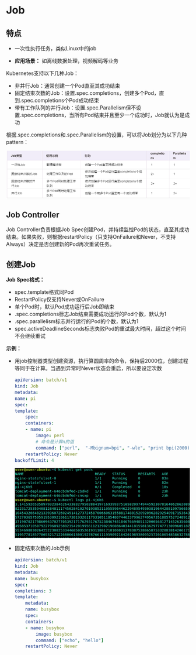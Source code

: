 # Job

## 特点

- 一次性执行任务，类似Linux中的job

- **应用场景：** 如离线数据处理，视频解码等业务

Kubernetes支持以下几种Job：

- 非并行Job：通常创建一个Pod直至其成功结束
- 固定结束次数的Job：设置.spec.completions，创建多个Pod，直到.spec.completions个Pod成功结束
- 带有工作队列的并行Job：设置.spec.Parallelism但不设置.spec.completions，当所有Pod结束并且至少一个成功时，Job就认为是成功

根据.spec.completions和.spec.Parallelism的设置，可以将Job划分为以下几种pattern：

![job-type](./_images/job-type.png)

## Job Controller

Job Controller负责根据Job Spec创建Pod，并持续监控Pod的状态，直至其成功结束。如果失败，则根据restartPolicy（只支持OnFailure和Never，不支持Always）决定是否创建新的Pod再次重试任务。
  
## 创建Job

**Job Spec格式：**

- spec.template格式同Pod
- RestartPolicy仅支持Never或OnFailure
- 单个Pod时，默认Pod成功运行后Job即结束
- .spec.completions标志Job结束需要成功运行的Pod个数，默认为1
- .spec.parallelism标志并行运行的Pod的个数，默认为1
- spec.activeDeadlineSeconds标志失败Pod的重试最大时间，超过这个时间不会继续重试

**示例：**

- 用job控制器类型创建资源，执行算圆周率的命令，保持后2000位，创建过程等同于在计算。当遇到异常时Never状态会重启，所以要设定次数

    ``` yaml
    apiVersion: batch/v1
    kind: Job
    metadata:
    name: pi
    spec:
    template:
        spec:
        containers:
        - name: pi
            image: perl
            # 命令是计算π的值
            command: ["perl",  "-Mbignum=bpi", "-wle", "print bpi(2000)"]
        restartPolicy: Never
    backoffLimit: 4
    ```

    ![job](_images/job.png)

- 固定结束次数的Job示例

    ``` yaml
    apiVersion: batch/v1
    kind: Job
    metadata:
    name: busybox
    spec:
    completions: 3
    template:
        metadata:
        name: busybox
        spec:
        containers:
        - name: busybox
            image: busybox
            command: ["echo", "hello"]
        restartPolicy: Never
    ```
